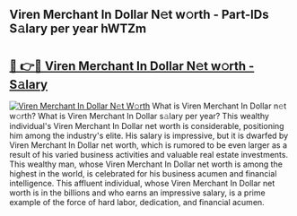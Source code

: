 ## Viren Merchant In Dollar N𝚎t w𝚘rth - Part-lDs S𝚊lary per year hWTZm

# <h2><a href="http://gc21vt.nevu.top/?p=Viren+Merchant+In+Dollar">🔗 👉🔴 Viren Merchant In Dollar N𝚎t w𝚘rth - S𝚊lary</a></h2>

[![Viren Merchant In Dollar N𝚎t W𝚘rth](https://i.imgur.com/Oavwk0R.jpeg)](http://gc21vt.nevu.top/?p=Viren+Merchant+In+Dollar)
What is Viren Merchant In Dollar n𝚎t w𝚘rth? What is Viren Merchant In Dollar s𝚊lary per year?
This wealthy individual's Viren Merchant In Dollar net worth is considerable, positioning him among the industry's elite. His salary is impressive, but it is dwarfed by Viren Merchant In Dollar net worth, which is rumored to be even larger as a result of his varied business activities and valuable real estate investments. This wealthy man, whose Viren Merchant In Dollar net worth is among the highest in the world, is celebrated for his business acumen and financial intelligence. This affluent individual, whose Viren Merchant In Dollar net worth is in the billions and who earns an impressive salary, is a prime example of the force of hard labor, dedication, and financial acumen.
